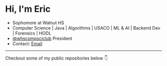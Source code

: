 # Hi, I'm Eric
- Sophomore at Walnut HS
- Computer Science | Java | Algorithms | USACO | ML & AI | Backend Dev | Forensics | HODL
- [@whscompsciclub](https://github.com/whscompsciclub) President
- Contact: [Email](mailto:ericspk33@gmail.com)

--- 

Checkout some of my public repositories below :point_down: